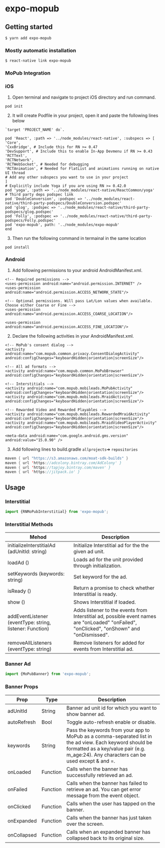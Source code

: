 # expo-mopub

## Getting started

`$ yarn add expo-mopub`

### Mostly automatic installation

`$ react-native link expo-mopub`


### MoPub Integration
### iOS
1. Open terminal and navigate to project iOS directory and run command. 
```
pod init
```
2. It will create Podfile in your project, open it and paste the following lines below 
```
`target 'PROJECT_NAME' do`.

pod 'React', :path => '../node_modules/react-native', :subspecs => [
'Core',
'CxxBridge', # Include this for RN >= 0.47
'DevSupport', # Include this to enable In-App Devmenu if RN >= 0.43
'RCTText',
'RCTNetwork',
'RCTWebSocket', # Needed for debugging
'RCTAnimation', # Needed for FlatList and animations running on native UI thread
# Add any other subspecs you want to use in your project
]
# Explicitly include Yoga if you are using RN >= 0.42.0
pod 'yoga', :path => '../node_modules/react-native/ReactCommon/yoga'
# Third party deps podspec link
pod 'DoubleConversion', :podspec => '../node_modules/react-native/third-party-podspecs/DoubleConversion.podspec'
pod 'glog', :podspec => '../node_modules/react-native/third-party-podspecs/glog.podspec'
pod 'Folly', :podspec => '../node_modules/react-native/third-party-podspecs/Folly.podspec'
pod 'expo-mopub', path: '../node_modules/expo-mopub'
end
```


3. Then run the following command in termainal in the same location
```
pod install
```
### Android
1. Add following permissions to your android AndroidManifest.xml.
```
<!-- Required permissions -->
<uses-permission android:name="android.permission.INTERNET" />
<uses-permission android:name="android.permission.ACCESS_NETWORK_STATE"/>

<!-- Optional permissions. Will pass Lat/Lon values when available. Choose either Coarse or Fine -->
<uses-permission android:name="android.permission.ACCESS_COARSE_LOCATION"/>

<uses-permission android:name="android.permission.ACCESS_FINE_LOCATION"/>
```
2. Declare the following activities in your <application> AndroidManifest.xml.
```
<!-- MoPub's consent dialog -->
<activity android:name="com.mopub.common.privacy.ConsentDialogActivity" android:configChanges="keyboardHidden|orientation|screenSize"/>

<!-- All ad formats -->
<activity android:name="com.mopub.common.MoPubBrowser" android:configChanges="keyboardHidden|orientation|screenSize"/>

<!-- Interstitials -->
<activity android:name="com.mopub.mobileads.MoPubActivity" android:configChanges="keyboardHidden|orientation|screenSize"/>
<activity android:name="com.mopub.mobileads.MraidActivity" android:configChanges="keyboardHidden|orientation|screenSize"/>

<!-- Rewarded Video and Rewarded Playables -->
<activity android:name="com.mopub.mobileads.RewardedMraidActivity" android:configChanges="keyboardHidden|orientation|screenSize"/>
<activity android:name="com.mopub.mobileads.MraidVideoPlayerActivity" android:configChanges="keyboardHidden|orientation|screenSize"/>

<meta-data android:name="com.google.android.gms.version"
android:value="15.0.90" />
```
3. Add following lines to build.gradle `allprojects`➜  `repositories`
```java
maven { url "https://s3.amazonaws.com/moat-sdk-builds" }
maven { url 'https://adcolony.bintray.com/AdColony' }
maven { url 'https://tapjoy.bintray.com/maven' }
maven { url 'https://jitpack.io' }
```
## Usage
### Interstitial
```javascript
import {RNMoPubInterstitial} from 'expo-mopub';
```
### Interstitial Methods
| Mehod | Description |
| --- | --- |
| initializeInterstitialAd (adUnitId: string) | Initialize Interstitial ad for the the given ad unit. |
| loadAd ()  | Loads ad for the unit provided through initialization. |
| setKeywords (keywords: string)  | Set keyword for the ad. |
|  isReady ()  | Return a promise to check whether Interstitial is ready. |
|  show ()  | Shows Interstitial if loaded. |
| addEventListener (eventType: string, listener: Function) |Adds listener to the events from Interstitial ad, possible event  names are "onLoaded" "onFailed", "onClicked", "onShown" and "onDismissed".|
|removeAllListeners (eventType: string)|Remove listeners for added for events from Interstitial ad.|
### Banner Ad
```javascript
import {MoPubBanner} from 'expo-mopub';
```
### Banner Props
| Prop |Type| Description |
| --- | --- | --- |
|adUnitId| String |Banner ad unit id for which you want to show banner ad.|
|autoRefresh| Bool | Toggle auto-refresh enable or disable.|
|keywords| String |Pass the keywords from your app to MoPub as a comma-separated list in the ad view. Each keyword should be formatted as a key/value pair (e.g. m_age:24). Any characters can be used except & and =.|
|onLoaded|Function|Calls when the banner has successfully retrieved an ad.|
|onFailed|Function|Calls  when the banner has failed to retrieve an ad. You can get error message from the event object.|
|onClicked|Function|Calls when the user has tapped on the banner.|
|onExpanded|Function|Calls when the banner has just taken over the screen.|
|onCollapsed|Function|Calls when an expanded banner has collapsed back to its original size.|

